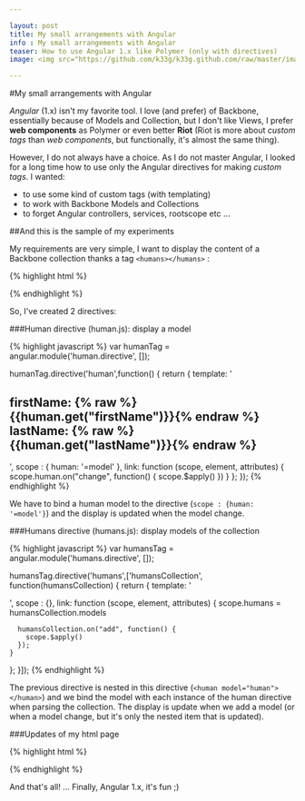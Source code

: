```yaml
---

layout: post
title: My small arrangements with Angular
info : My small arrangements with Angular
teaser: How to use Angular 1.x like Polymer (only with directives)
image: <img src="https://github.com/k33g/k33g.github.com/raw/master/images/angular_logo.png">

---
```


#My small arrangements with Angular

*Angular* (1.x) isn't my favorite tool. I love (and prefer) of Backbone, essentially because of Models and Collection, but I don't like Views, I prefer **web components** as Polymer or even better **Riot** (Riot is more about *custom tags* than *web components*, but functionally, it's almost the same thing).

However, I do not always have a choice. As I do not master Angular, I looked for a long time how to use only the Angular directives for making *custom tags*. I wanted:

- to use some kind of custom tags (with templating)
- to work with Backbone Models and Collections
- to forget Angular controllers, services, rootscope etc ...

##And this is the sample of my experiments

My requirements are very simple, I want to display the content of a Backbone collection thanks a tag `<humans></humans>` :

{% highlight html %}
<div>
    <humans></humans>
</div>

<script>
  var Human = Backbone.Model.extend();
  var Humans = Backbone.Collection.extend({
      model: Human
  });

  var humansCollection = new Humans([
      {id:"001", firstName:"Bob", lastName: "Morane"},
      {id:"002", firstName:"Jane", lastName: "Doe"},
      {id:"003", firstName:"John", lastName: "Doe"}
  ]);
</script>

{% endhighlight %}

So, I've created 2 directives:

###Human directive (human.js): display a model

{% highlight javascript %}
var humanTag = angular.module('human.directive', []);

humanTag.directive('human',function() {
  return {
    template: '<h2>firstName: {% raw %}{{human.get("firstName")}}{% endraw %} lastName: {% raw %}{{human.get("lastName")}}{% endraw %}</h1>',
    scope : {
      human: '=model'
    },
    link: function (scope, element, attributes) {
      scope.human.on("change", function() {
        scope.$apply()
      })
    }
  };
});
{% endhighlight %}

We have to bind a human model to the directive (`scope : {human: '=model'}`) and the display is updated when the model change.

###Humans directive (humans.js): display models of the collection

{% highlight javascript %}
var humansTag = angular.module('humans.directive', []);

humansTag.directive('humans',['humansCollection', function(humansCollection) {
  return {
    template: '<div ng-repeat="human in humans"><human model="human"></human></div>',
    scope : {},
    link: function (scope, element, attributes) {
      scope.humans = humansCollection.models

      humansCollection.on("add", function() {
        scope.$apply()
      });
    }
  };
}]);
{% endhighlight %}

The previous directive is nested in this directive (`<human model="human"></human>`) and we bind the model with each instance of the human directive when parsing the collection. The display is update when we add a model (or when a model change, but it's only the nested item that is updated).

###Updates of my html page

{% highlight html %}
<div ng-app="app">
    <humans></humans>
</div>

<script>
  // declaration of the two directives
  var app = angular.module("app", ['human.directive', 'humans.directive']);

  var Human = Backbone.Model.extend();
  var Humans = Backbone.Collection.extend({
      model: Human
  });

  var humansCollection = new Humans([
      {id:"001", firstName:"Bob", lastName: "Morane"},
      {id:"002", firstName:"Jane", lastName: "Doe"},
      {id:"003", firstName:"John", lastName: "Doe"}
  ]);

  // I add my collection as a value of app, then
  // the collection is "visible" for the humans directive
  app.value("humansCollection", humansCollection);

</script>
{% endhighlight %}

And that's all!
... Finally, Angular 1.x, it's fun ;)






